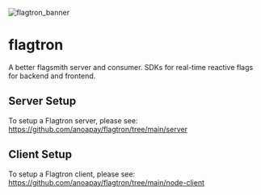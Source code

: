 ![flagtron_banner](https://github.com/user-attachments/assets/845a4ac9-e054-4ea9-8b6b-9e91945b74e8)

# flagtron

A better flagsmith server and consumer. SDKs for real-time reactive flags for backend and frontend.

## Server Setup

To setup a Flagtron server, please see: https://github.com/anoapay/flagtron/tree/main/server

## Client Setup

To setup a Flagtron client, please see: https://github.com/anoapay/flagtron/tree/main/node-client
